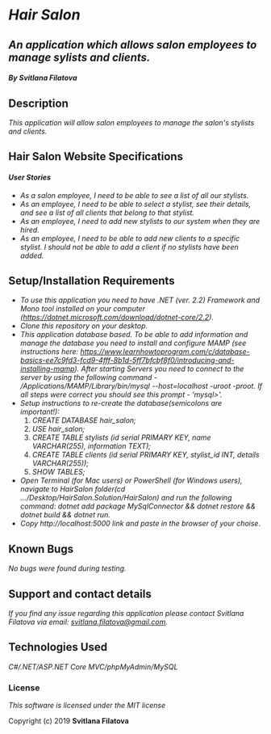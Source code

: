 # _**Hair Salon**_

## _An application which allows salon employees to manage sylists and clients._

#### _**By Svitlana Filatova**_

## Description

_This application will allow salon employees to manage the salon's stylists and clients._

## Hair Salon Website Specifications
#### _User Stories_

* _As a salon employee, I need to be able to see a list of all our stylists._
* _As an employee, I need to be able to select a stylist, see their details, and see a list of all clients that belong to that stylist._
* _As an employee, I need to add new stylists to our system when they are hired._
* _As an employee, I need to be able to add new clients to a specific stylist. I should not be able to add a client if no stylists have been added._


## Setup/Installation Requirements

* _To use this application you need to have .NET (ver. 2.2) Framework and Mono tool installed on your computer (https://dotnet.microsoft.com/download/dotnet-core/2.2)._
* _Clone this repository on your desktop._
* _This application database based. To be able to add information and manage the database you need to install and configure MAMP (see instructions here: https://www.learnhowtoprogram.com/c/database-basics-ee7c9fd3-fcd9-4fff-8b1d-5ff7bfcbf8f0/introducing-and-installing-mamp). After starting Servers you need to connect to the server by using the following command - /Applications/MAMP/Library/bin/mysql --host=localhost -uroot -proot. If all steps were correct you should see this prompt - 'mysql>'._
* _Setup instructions to re-create the database(semicolons are important!):_
  1. _CREATE DATABASE hair_salon;_
  2. _USE hair_salon;_
  3. _CREATE TABLE stylists (id serial PRIMARY KEY, name VARCHAR(255), information TEXT);_
  4. _CREATE TABLE clients (id serial PRIMARY KEY, stylist_id INT, details VARCHAR(255));_
  5. _SHOW TABLES;_
* _Open Terminal (for Mac users) or PowerShell (for Windows users), navigate to HairSalon folder(cd .../Desktop/HairSalon.Solution/HairSalon) and run the following command: dotnet add package MySqlConnector && dotnet restore && dotnet build && dotnet run._
* _Copy http://localhost:5000 link and paste in the browser of your choise_.


## Known Bugs
_No bugs were found during testing._


## Support and contact details

_If you find any issue regarding this application please contact Svitlana Filatova via email: svitlana.filatova@gmail.com._


## Technologies Used

_C#/.NET/ASP.NET Core MVC/phpMyAdmin/MySQL_


### License

*This software is licensed under the MIT license*

Copyright (c) 2019 **Svitlana Filatova**
